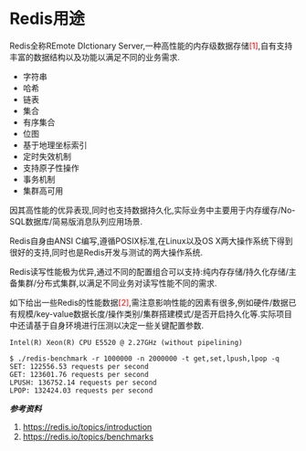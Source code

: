 # Redis用途
Redis全称REmote DIctionary Server,一种高性能的内存级数据存储<span style="color:red;">[1]</span>,自有支持丰富的数据结构以及功能以满足不同的业务需求.

* 字符串
* 哈希
* 链表
* 集合
* 有序集合
* 位图
* 基于地理坐标索引
* 定时失效机制
* 支持原子性操作
* 事务机制
* 集群高可用

因其高性能的优异表现,同时也支持数据持久化,实际业务中主要用于内存缓存/No-SQL数据库/简易版消息队列应用场景.

Redis自身由ANSI C编写,遵循POSIX标准,在Linux以及OS X两大操作系统下得到很好的支持,同时也是Redis开发与测试的两大操作系统.

Redis读写性能极为优异,通过不同的配置组合可以支持:纯内存存储/持久化存储/主备集群/分布式集群,以满足不同业务对读写性能不同的需求.

如下给出一些Redis的性能数据<span style="color:red;">[2]</span>,需注意影响性能的因素有很多,例如硬件/数据已有规模/key-value数据长度/操作类别/集群搭建模式/是否开启持久化等.实际项目中还请基于自身环境进行压测以决定一些关键配置参数.

```
Intel(R) Xeon(R) CPU E5520 @ 2.27GHz (without pipelining)

$ ./redis-benchmark -r 1000000 -n 2000000 -t get,set,lpush,lpop -q
SET: 122556.53 requests per second
GET: 123601.76 requests per second
LPUSH: 136752.14 requests per second
LPOP: 132424.03 requests per second
```

***参考资料***
1. https://redis.io/topics/introduction
2. https://redis.io/topics/benchmarks
